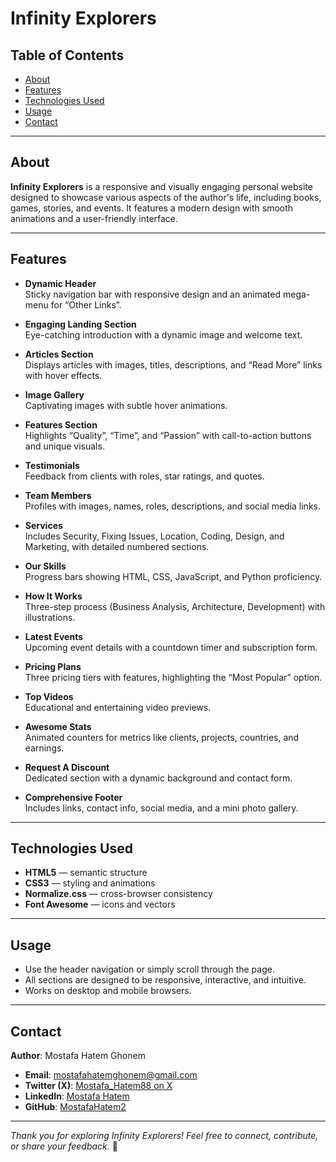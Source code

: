 # Infinity Explorers

## Table of Contents

- [About](#about)
- [Features](#features)
- [Technologies Used](#technologies-used)
- [Usage](#usage)
- [Contact](#contact)

---

## About

**Infinity Explorers** is a responsive and visually engaging personal website designed to showcase various aspects of the author's life, including books, games, stories, and events. It features a modern design with smooth animations and a user-friendly interface.

---

## Features

- **Dynamic Header**  
  Sticky navigation bar with responsive design and an animated mega-menu for “Other Links”.

- **Engaging Landing Section**  
  Eye-catching introduction with a dynamic image and welcome text.

- **Articles Section**  
  Displays articles with images, titles, descriptions, and “Read More” links with hover effects.

- **Image Gallery**  
  Captivating images with subtle hover animations.

- **Features Section**  
  Highlights “Quality”, “Time”, and “Passion” with call-to-action buttons and unique visuals.

- **Testimonials**  
  Feedback from clients with roles, star ratings, and quotes.

- **Team Members**  
  Profiles with images, names, roles, descriptions, and social media links.

- **Services**  
  Includes Security, Fixing Issues, Location, Coding, Design, and Marketing, with detailed numbered sections.

- **Our Skills**  
  Progress bars showing HTML, CSS, JavaScript, and Python proficiency.

- **How It Works**  
  Three-step process (Business Analysis, Architecture, Development) with illustrations.

- **Latest Events**  
  Upcoming event details with a countdown timer and subscription form.

- **Pricing Plans**  
  Three pricing tiers with features, highlighting the “Most Popular” option.

- **Top Videos**  
  Educational and entertaining video previews.

- **Awesome Stats**  
  Animated counters for metrics like clients, projects, countries, and earnings.

- **Request A Discount**  
  Dedicated section with a dynamic background and contact form.

- **Comprehensive Footer**  
  Includes links, contact info, social media, and a mini photo gallery.

---

## Technologies Used

- **HTML5** — semantic structure
- **CSS3** — styling and animations
- **Normalize.css** — cross-browser consistency
- **Font Awesome** — icons and vectors

---

## Usage

- Use the header navigation or simply scroll through the page.
- All sections are designed to be responsive, interactive, and intuitive.
- Works on desktop and mobile browsers.

---

## Contact

**Author**: Mostafa Hatem Ghonem

- **Email**: [mostafahatemghonem@gmail.com](mailto:mostafahatemghonem@gmail.com)
- **Twitter (X)**: [Mostafa_Hatem88 on X](https://x.com/Mostafa_Hatem88)
- **LinkedIn**: [Mostafa Hatem](https://www.linkedin.com/in/mostafa-hatem-7b87b432a)
- **GitHub**: [MostafaHatem2](https://github.com/MostafaHatem2)

---

_Thank you for exploring Infinity Explorers! Feel free to connect, contribute, or share your feedback._ 🚀
